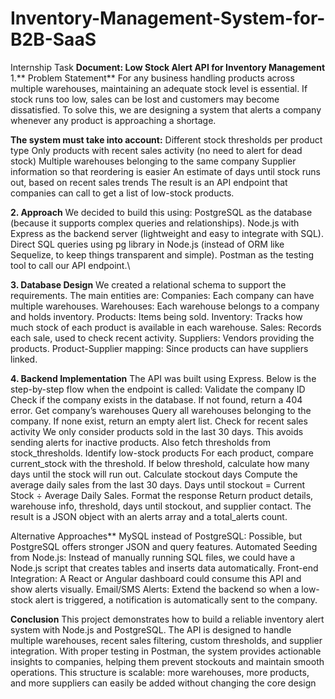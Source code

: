 # Inventory-Management-System-for-B2B-SaaS
Internship Task
**Document: Low Stock Alert API for Inventory Management**
1.** Problem Statement**
For any business handling products across multiple warehouses, maintaining an adequate stock level is essential. If stock runs too low, sales can be lost and customers may become dissatisfied. To solve this, we are designing a system that alerts a company whenever any product is approaching a shortage.

**The system must take into account:**
Different stock thresholds per product type
Only products with recent sales activity (no need to alert for dead stock)
Multiple warehouses belonging to the same company
Supplier information so that reordering is easier
An estimate of days until stock runs out, based on recent sales trends
The result is an API endpoint that companies can call to get a list of low-stock products.

**2. Approach**
We decided to build this using:
PostgreSQL as the database (because it supports complex queries and relationships).
Node.js with Express as the backend server (lightweight and easy to integrate with SQL).
Direct SQL queries using pg library in Node.js (instead of ORM like Sequelize, to keep things transparent and simple).
Postman as the testing tool to call our API endpoint.\

**3. Database Design**
We created a relational schema to support the requirements. The main entities are:
Companies: Each company can have multiple warehouses.
Warehouses: Each warehouse belongs to a company and holds inventory.
Products: Items being sold.
Inventory: Tracks how much stock of each product is available in each warehouse.
Sales: Records each sale, used to check recent activity.
Suppliers: Vendors providing the products.
Product-Supplier mapping: Since products can have suppliers linked.

**4. Backend Implementation**
The API was built using Express. Below is the step-by-step flow when the endpoint is called:
Validate the company ID
Check if the company exists in the database.
If not found, return a 404 error. Get company’s warehouses
Query all warehouses belonging to the company.
If none exist, return an empty alert list.
Check for recent sales activity
We only consider products sold in the last 30 days.
This avoids sending alerts for inactive products.
Also fetch thresholds from stock_thresholds.
Identify low-stock products
For each product, compare current_stock with the threshold.
If below threshold, calculate how many days until the stock will run out.
Calculate stockout days
Compute the average daily sales from the last 30 days.
Days until stockout = Current Stock ÷ Average Daily Sales.
Format the response
Return product details, warehouse info, threshold, days until stockout, and supplier contact.
The result is a JSON object with an alerts array and a total_alerts count.


 Alternative Approaches**
MySQL instead of PostgreSQL: Possible, but PostgreSQL offers stronger JSON and query features.
Automated Seeding from Node.js: Instead of manually running SQL files, we could have a Node.js script that creates tables and inserts data automatically.
Front-end Integration: A React or Angular dashboard could consume this API and show alerts visually.
Email/SMS Alerts: Extend the backend so when a low-stock alert is triggered, a notification is automatically sent to the company.

**Conclusion**
This project demonstrates how to build a reliable inventory alert system with Node.js and PostgreSQL. The API is designed to handle multiple warehouses, recent sales filtering, custom thresholds, and supplier integration.
With proper testing in Postman, the system provides actionable insights to companies, helping them prevent stockouts and maintain smooth operations.
This structure is scalable: more warehouses, more products, and more suppliers can easily be added without changing the core design
